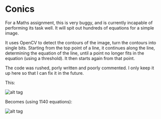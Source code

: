 Conics
======

For a Maths assignment, this is very buggy, and is currently incapable of performing its task well.
It will spit out hundreds of equations for a simple image.

It uses OpenCV to detect the contours of the image, turn the contours into single bits. Starting from the top point of a line, it continues along the line, determining the equation of the line, until a point no longer fits in the equation (using a threshold).
It then starts again from that point. 

The code was rushed, porly written and poorly commented. I only keep it up here so that I can fix it in the future.

This:

![alt tag](https://raw.github.com/***REMOVED***/Conics/master/rio-ro.jpg)

Becomes (using 1140 equations):

![alt tag](http://i.imgur.com/TlJuLSm.jpg)

